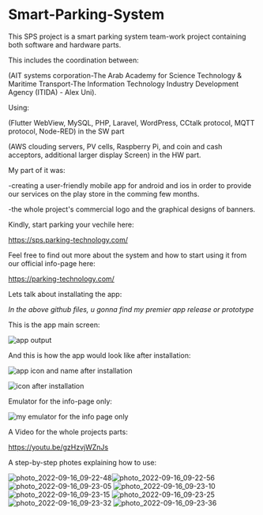 # Smart-Parking-System
This SPS project is a smart parking system team-work project containing both software and hardware parts.


This includes the coordination between: 

(AIT systems corporation-The Arab Academy for Science Technology & Maritime Transport-The Information Technology Industry Development Agency (ITIDA) - Alex Uni).


Using:

(Flutter WebView, MySQL, PHP, Laravel, WordPress, CCtalk protocol, MQTT protocol, Node-RED) in the SW part 

(AWS clouding servers, PV cells, Raspberry Pi, and coin and cash acceptors, additional larger display Screen) in the HW part.


My part of it was: 

-creating a user-friendly mobile app for android and ios in order to provide our services on the play store in the comming few months.

-the whole project's commercial logo and the graphical designs of banners.



Kindly, start parking your vechile here:

https://sps.parking-technology.com/


Feel free to find out more about the system and how to start using it from our official info-page here:

https://parking-technology.com/



Lets talk about installating the app:

*In the above github files, u gonna find my premier app release or prototype*

This is the app main screen:

![app output](https://user-images.githubusercontent.com/88660261/190573480-0cea99bf-28c3-4992-ba49-488d9a27c284.PNG)

And this is how the app would look like after installation: 

![app icon and name after installation](https://user-images.githubusercontent.com/88660261/190573475-b1a1b8a8-59ff-47ec-bdf5-661eac162320.PNG)

![icon after installation](https://user-images.githubusercontent.com/88660261/190573444-b4d9e202-f56a-4da4-b407-117932566327.jpg)

Emulator for the info-page only:

![my emulator for the info page only](https://user-images.githubusercontent.com/88660261/190573466-781bcdf7-2cb0-4beb-a3ad-df4e62e311ca.PNG)



A Video for the whole projects parts:

 https://youtu.be/gzHzvjWZnJs


A step-by-step photes explaining how to use: 

![photo_2022-09-16_09-22-48](https://user-images.githubusercontent.com/88660261/190580771-decaf201-941f-4c8d-8c16-268e238326c9.jpg)![photo_2022-09-16_09-22-56](https://user-images.githubusercontent.com/88660261/190580792-728d60f4-bae8-4f73-a4e4-0b3c01b308de.jpg)
![photo_2022-09-16_09-23-05](https://user-images.githubusercontent.com/88660261/190580816-db868d61-1dd1-4776-a9c4-2aec04f347d1.jpg) ![photo_2022-09-16_09-23-10](https://user-images.githubusercontent.com/88660261/190580862-0619a869-5bbc-4a60-8b64-fd813542b08c.jpg)
![photo_2022-09-16_09-23-15](https://user-images.githubusercontent.com/88660261/190580886-e88d8a1b-2e14-45c5-80f8-674f353c771b.jpg) ![photo_2022-09-16_09-23-25](https://user-images.githubusercontent.com/88660261/190580992-2d1b922f-f158-477e-9b41-ca5eb78b7270.jpg)
![photo_2022-09-16_09-23-32](https://user-images.githubusercontent.com/88660261/190581000-3a3e34d1-c137-4a9b-8577-ee298aa5452a.jpg)
![photo_2022-09-16_09-23-36](https://user-images.githubusercontent.com/88660261/190581019-57aa7f53-6e5e-4a30-b1fb-99b46e48a235.jpg)
